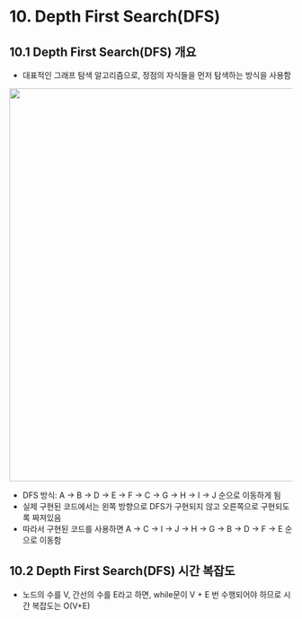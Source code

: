 # 10. Depth First Search(DFS)

## 10.1 Depth First Search(DFS) 개요

* 대표적인 그래프 탐색 알고리즘으로, 정점의 자식들을 먼저 탐색하는 방식을 사용함



<img src="https://www.fun-coding.org/00_Images/BFSDFS.png" width=700>



* DFS 방식: A -> B -> D -> E -> F -> C -> G -> H -> I -> J 순으로 이동하게 됨
* 실제 구현된 코드에서는 왼쪽 방향으로 DFS가 구현되지 않고 오른쪽으로 구현되도록 짜져있음
* 따라서 구현된 코드를 사용하면 A -> C -> I -> J -> H -> G -> B -> D -> F -> E 순으로 이동함



## 10.2 Depth First Search(DFS) 시간 복잡도

* 노드의 수를 V, 간선의 수를 E라고 하면, while문이 V + E 번 수행되어야 하므로 시간 복잡도는 O(V+E)



